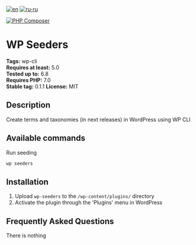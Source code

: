 [![en](https://img.shields.io/badge/lang-en-red.svg)](https://github.com/aigen31/wp-seeders/blob/master/README.md)
[![ru-ru](https://img.shields.io/badge/lang-ru--ru-green.svg)](https://github.com/aigen31/wp-seeders/blob/master/README.ru-ru.md)

[![PHP Composer](https://github.com/aigen31/wp-seeders/actions/workflows/php.yml/badge.svg)](https://github.com/aigen31/wp-seeders/actions/workflows/php.yml)

# WP Seeders

**Tags:** wp-cli  
**Requires at least:** 5.0  
**Tested up to:** 6.8  
**Requires PHP:** 7.0  
**Stable tag:** 0.1.1
**License:** MIT

## Description

Create terms and taxonomies (in next releases) in WordPress using WP CLI

## Available commands

Run seeding

```bash
wp seeders
```

## Installation

1. Upload `wp-seeders` to the `/wp-content/plugins/` directory
2. Activate the plugin through the 'Plugins' menu in WordPress

## Frequently Asked Questions

There is nothing
